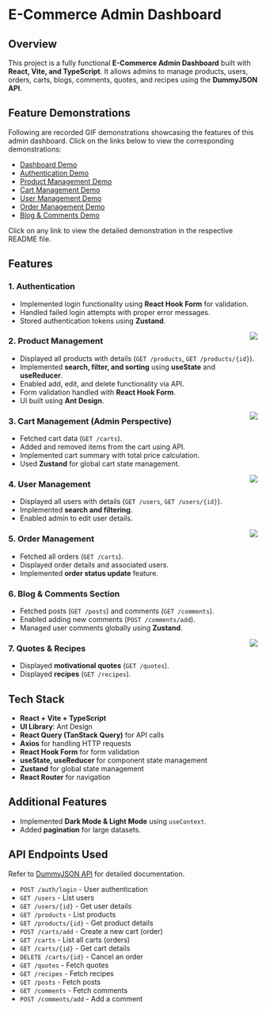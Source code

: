 # **E-Commerce Admin Dashboard**

## **Overview**
This project is a fully functional **E-Commerce Admin Dashboard** built with **React, Vite, and TypeScript**. It allows admins to manage products, users, orders, carts, blogs, comments, quotes, and recipes using the **DummyJSON API**.

## **Feature Demonstrations**
Following are recorded GIF demonstrations showcasing the features of this admin dashboard. Click on the links below to view the corresponding demonstrations:

- [Dashboard Demo](./Demonstrations/DashboardDemonstration.md)
- [Authentication Demo](./Demonstrations/LoginDemonstration.md)
- [Product Management Demo](./Demonstrations/ProductDemonstrations.md)
- [Cart Management Demo](./Demonstrations/CartDemonstration.md)
- [User Management Demo](./Demonstrations/UserDemonstration.md)
- [Order Management Demo](./Demonstrations/OrdersDemonstration.md)
- [Blog & Comments Demo](./Demonstrations/BlogDemonstrations.md)

Click on any link to view the detailed demonstration in the respective README file.


## **Features**

### **1. Authentication**
<div align="left">
  <ul>
    <li>Implemented login functionality using <strong>React Hook Form</strong> for validation.</li>
    <li>Handled failed login attempts with proper error messages.</li>
    <li>Stored authentication tokens using <strong>Zustand</strong>.</li>
  </ul>
</div>
<img align="right" src="https://github.com/user-attachments/assets/0cc02604-f7fa-443c-b21e-c3843d297788" />

### **2. Product Management**
<div align="left">
  <ul>
    <li>Displayed all products with details (<code>GET /products</code>, <code>GET /products/{id}</code>).</li>
    <li>Implemented <strong>search, filter, and sorting</strong> using <strong>useState</strong> and <strong>useReducer</strong>.</li>
    <li>Enabled add, edit, and delete functionality via API.</li>
    <li>Form validation handled with <strong>React Hook Form</strong>.</li>
    <li>UI built using <strong>Ant Design</strong>.</li>
  </ul>
</div>
<img align="right" src="https://github.com/user-attachments/assets/6d08b830-164c-4fb9-ab94-8b373d072248" />

### **3. Cart Management (Admin Perspective)**
<div align="left">
  <ul>
    <li>Fetched cart data (<code>GET /carts</code>).</li>
    <li>Added and removed items from the cart using API.</li>
    <li>Implemented cart summary with total price calculation.</li>
    <li>Used <strong>Zustand</strong> for global cart state management.</li>
  </ul>
</div>
<img align="right" src="https://github.com/user-attachments/assets/3c53ba7c-6c84-48b1-b67f-c0dd139315fe" />

### **4. User Management**
<div align="left">
  <ul>
    <li>Displayed all users with details (<code>GET /users</code>, <code>GET /users/{id}</code>).</li>
    <li>Implemented <strong>search and filtering</strong>.</li>
    <li>Enabled admin to edit user details.</li>
  </ul>
</div>
<img align="right" src="https://github.com/user-attachments/assets/93d28a55-007d-4ac6-8220-7d2bb4ba69ad" />

### **5. Order Management**
<div align="left">
  <ul>
    <li>Fetched all orders (<code>GET /carts</code>).</li>
    <li>Displayed order details and associated users.</li>
    <li>Implemented <strong>order status update</strong> feature.</li>
  </ul>
</div>

### **6. Blog & Comments Section**
<div align="left">
  <ul>
    <li>Fetched posts (<code>GET /posts</code>) and comments (<code>GET /comments</code>).</li>
    <li>Enabled adding new comments (<code>POST /comments/add</code>).</li>
    <li>Managed user comments globally using <strong>Zustand</strong>.</li>
  </ul>
</div>
<img align="right" src="https://github.com/user-attachments/assets/4ccff95b-2fb8-44b4-8833-fb9d71961c20" />

### **7. Quotes & Recipes**
<div align="left">
  <ul>
    <li>Displayed <strong>motivational quotes</strong> (<code>GET /quotes</code>).</li>
    <li>Displayed <strong>recipes</strong> (<code>GET /recipes</code>).</li>
  </ul>
</div>

## **Tech Stack**
- **React + Vite + TypeScript**
- **UI Library**: Ant Design
- **React Query (TanStack Query)** for API calls
- **Axios** for handling HTTP requests
- **React Hook Form** for form validation
- **useState, useReducer** for component state management
- **Zustand** for global state management
- **React Router** for navigation

## **Additional Features**
- Implemented **Dark Mode & Light Mode** using `useContext`.
- Added **pagination** for large datasets.

## **API Endpoints Used**
Refer to [DummyJSON API](https://dummyjson.com/docs) for detailed documentation.

- `POST /auth/login` - User authentication
- `GET /users` - List users
- `GET /users/{id}` - Get user details
- `GET /products` - List products
- `GET /products/{id}` - Get product details
- `POST /carts/add` - Create a new cart (order)
- `GET /carts` - List all carts (orders)
- `GET /carts/{id}` - Get cart details
- `DELETE /carts/{id}` - Cancel an order
- `GET /quotes` - Fetch quotes
- `GET /recipes` - Fetch recipes
- `GET /posts` - Fetch posts
- `GET /comments` - Fetch comments
- `POST /comments/add` - Add a comment


